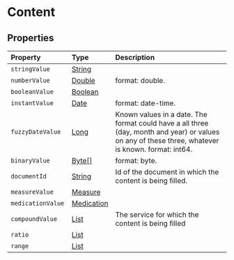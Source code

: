 # Content


## Properties

| Property | Type | Description |
| :--- | :--- | :--- |
| `stringValue ` | [String](String) |   |
| `numberValue ` | [Double](Double) |  format: double. |
| `booleanValue ` | [Boolean](Boolean) |   |
| `instantValue ` | [Date](Date) |  format: date-time. |
| `fuzzyDateValue ` | [Long](Long) | Known values in a date. The format could have a all three (day, month and year) or values on any of these three, whatever is known. format: int64. |
| `binaryValue ` | [Byte[]](Byte[]) |  format: byte. |
| `documentId ` | [String](String) | Id of the document in which the content is being filled.  |
| `measureValue ` | [Measure](Measure) |   |
| `medicationValue ` | [Medication](Medication) |   |
| `compoundValue ` | [List](Service) | The service for which the content is being filled  |
| `ratio ` | [List](Measure) |   |
| `range ` | [List](Measure) |   |
